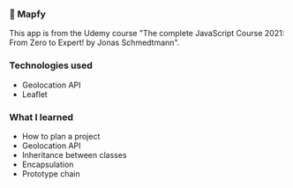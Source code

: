 ### 📍 Mapfy

This app is from the Udemy course "The complete JavaScript Course 2021: From Zero to Expert! by Jonas Schmedtmann".


### Technologies used

<ul>
<li>Geolocation API</li>
<li>Leaflet</li>
</ul>


### What I learned

<ul>
<li>How to plan a project</li>
<li>Geolocation API</li>
<li>Inheritance between classes</li>
<li>Encapsulation</li>
<li>Prototype chain</li>
</ul>
